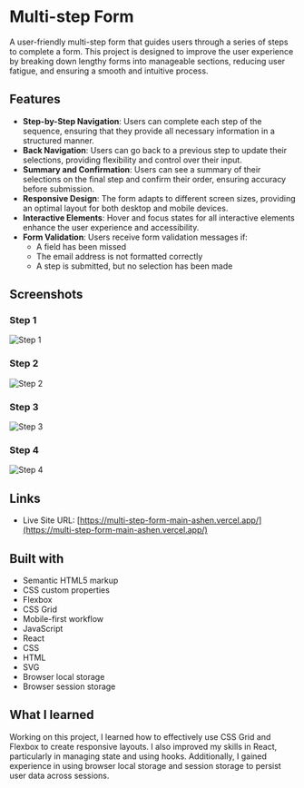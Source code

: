 # Multi-step Form

A user-friendly multi-step form that guides users through a series of steps to complete a form. This project is designed to improve the user experience by breaking down lengthy forms into manageable sections, reducing user fatigue, and ensuring a smooth and intuitive process.

## Features

- **Step-by-Step Navigation**: Users can complete each step of the sequence, ensuring that they provide all necessary information in a structured manner.
- **Back Navigation**: Users can go back to a previous step to update their selections, providing flexibility and control over their input.
- **Summary and Confirmation**: Users can see a summary of their selections on the final step and confirm their order, ensuring accuracy before submission.
- **Responsive Design**: The form adapts to different screen sizes, providing an optimal layout for both desktop and mobile devices.
- **Interactive Elements**: Hover and focus states for all interactive elements enhance the user experience and accessibility.
- **Form Validation**: Users receive form validation messages if:
  - A field has been missed
  - The email address is not formatted correctly
  - A step is submitted, but no selection has been made

## Screenshots

### Step 1
![Step 1](../screenshots/active-states-step-1.jpg)

### Step 2
![Step 2](../screenshots/active-states-step-2.jpg)

### Step 3
![Step 3](../screenshots/active-states-step-3.jpg)

### Step 4
![Step 4](../screenshots/active-states-step-4.jpg)

## Links

- Live Site URL: [https://multi-step-form-main-ashen.vercel.app/](https://multi-step-form-main-ashen.vercel.app/)

## Built with

- Semantic HTML5 markup
- CSS custom properties
- Flexbox
- CSS Grid
- Mobile-first workflow
- JavaScript
- React
- CSS
- HTML
- SVG
- Browser local storage
- Browser session storage

## What I learned

Working on this project, I learned how to effectively use CSS Grid and Flexbox to create responsive layouts. I also improved my skills in React, particularly in managing state and using hooks. Additionally, I gained experience in using browser local storage and session storage to persist user data across sessions.


